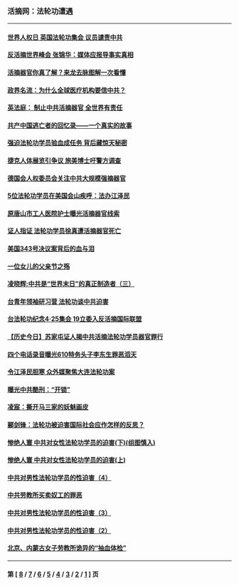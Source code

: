 ### 活摘网：法轮功遭遇
---
#### [世界人权日 英国法轮功集会 议员谴责中共](../../pages/nf5881/n13431763.md?04080430) 
#### [反活摘世界峰会 张锦华：媒体应报导事实真相](../../pages/nf5881/n13278502.md?04080430) 
#### [活摘器官你真了解？来龙去脉图解一次看懂](../../pages/nf5881/n13013820.md?04080430) 
#### [政界名流：为什么全球医疗机构要信中共？](../../pages/nf5881/n11945479.md?04080430) 
#### [英法庭： 制止中共活摘器官 全世界有责任](../../pages/nf5881/n11330691.md?04080430) 
#### [共产中国逃亡者的回忆录——一个真实的故事](../../pages/nf5881/n10918649.md?04080430) 
#### [强迫法轮功学员验血成任务 背后藏惊天秘密](../../pages/nf5881/n4252384.md?04080430) 
#### [捷克人体展览引争议 旅美博士吁警方调查](../../pages/nf5881/n9429187.md?04080430) 
#### [德国会人权委员会关注中共大规模强摘器官](../../pages/nf5881/n8418950.md?04080430) 
#### [5位法轮功学员在美国会山疾呼：法办江泽民](../../pages/nf5881/n8101519.md?04080430) 
#### [原唐山市工人医院护士曝光活摘器官线索](../../pages/nf5881/n8076384.md?04080430) 
#### [证人指证 法轮功学员徐真遭活摘器官死亡](../../pages/nf5881/n8042467.md?04080430) 
#### [美国343号决议案背后的血与泪](../../pages/nf5881/n8020684.md?04080430) 
#### [一位女儿的父亲节之殇](../../pages/nf5881/n8014122.md?04080430) 
#### [凌晓辉:中共是“世界末日”的真正制造者（三）](../../pages/nf5881/n4210333.md?04080430) 
#### [台青年领袖研习营 法轮功谈中共迫害](../../pages/nf5881/n4141857.md?04080430) 
#### [台法轮功纪念4‧25集会 19立委入反活摘国际联盟](../../pages/nf5881/n4141821.md?04080430) 
#### [【历史今日】苏家屯证人揭中共活摘法轮功学员器官罪行](../../pages/nf5881/n4135912.md?04080430) 
#### [四个电话录音曝光610特务头子李东生罪恶滔天](../../pages/nf5881/n4040060.md?04080430) 
#### [令江泽民胆寒 众外媒聚焦大连法轮功案](../../pages/nf5881/n3932671.md?04080430) 
#### [曝光中共酷刑：“开锁”](../../pages/nf5881/n3889373.md?04080430) 
#### [凌宸：撕开马三家的妖魅画皮](../../pages/nf5881/n3849369.md?04080430) 
#### [郦剑锋：法轮功被迫害国际社会应作怎样的反思？](../../pages/nf5881/n3824560.md?04080430) 
#### [惨绝人寰 中共对女性法轮功学员的迫害(下)(组图慎入)](../../pages/nf5881/n3816285.md?04080430) 
#### [惨绝人寰 中共对女性法轮功学员的迫害(上)](../../pages/nf5881/n3815374.md?04080430) 
#### [中共对男性法轮功学员的性迫害（4）](../../pages/nf5881/n3769144.md?04080430) 
#### [中共劳教所买卖奴工的罪恶](../../pages/nf5881/n3769378.md?04080430) 
#### [中共对男性法轮功学员的性迫害（3）](../../pages/nf5881/n3768231.md?04080430) 
#### [中共对男性法轮功学员的性迫害（2）](../../pages/nf5881/n3767211.md?04080430) 
#### [北京、内蒙古女子劳教所诡异的“抽血体检”](../../pages/nf5881/n3753158.md?04080430) 

---
#### 第 [ [8](./8.md?04080430) / [7](./7.md?04080430) / [6](./6.md?04080430) / [5](./5.md?04080430) / [4](./4.md?04080430) / [3](./3.md?04080430) / [2](./2.md?04080430) / [1](./1.md?04080430) ] 页
